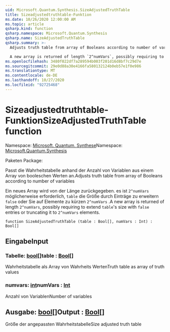 ```yaml
---
uid: Microsoft.Quantum.Synthesis.SizeAdjustedTruthTable
title: Sizeadjustedtruthtable-Funktion
ms.date: 10/26/2020 12:00:00 AM
ms.topic: article
qsharp.kind: function
qsharp.namespace: Microsoft.Quantum.Synthesis
qsharp.name: SizeAdjustedTruthTable
qsharp.summary: >-
  Adjusts truth table from array of Booleans according to number of variables

  A new array is returned of length `2^numVars`, possibly requiring to extend `table`'s size with `false` entries or truncating it to `2^numVars` elements.
ms.openlocfilehash: 3480f022df7a289594b003f201d16d8bf7c29d7e
ms.sourcegitcommit: 29e0d88a30e4166fa580132124b0eb57e1f0e986
ms.translationtype: MT
ms.contentlocale: de-DE
ms.lasthandoff: 10/27/2020
ms.locfileid: "92725468"
---
```

# <a name="sizeadjustedtruthtable-function"></a><span data-ttu-id="c63fa-102">Sizeadjustedtruthtable-Funktion</span><span class="sxs-lookup"><span data-stu-id="c63fa-102">SizeAdjustedTruthTable function</span></span>

<span data-ttu-id="c63fa-103">Namespace: [Microsoft. Quantum. Synthese](xref:Microsoft.Quantum.Synthesis)</span><span class="sxs-lookup"><span data-stu-id="c63fa-103">Namespace: [Microsoft.Quantum.Synthesis](xref:Microsoft.Quantum.Synthesis)</span></span>

<span data-ttu-id="c63fa-104">Paketen [](https://nuget.org/packages/)</span><span class="sxs-lookup"><span data-stu-id="c63fa-104">Package: [](https://nuget.org/packages/)</span></span>


<span data-ttu-id="c63fa-105">Passt die Wahrheitstabelle anhand der Anzahl von Variablen aus einem Array von booleschen Werten an.</span><span class="sxs-lookup"><span data-stu-id="c63fa-105">Adjusts truth table from array of Booleans according to number of variables</span></span>

<span data-ttu-id="c63fa-106">Ein neues Array wird von der Länge zurückgegeben. es ist `2^numVars` möglicherweise erforderlich, `table` die Größe durch Einträge zu erweitern `false` oder Sie auf Elemente zu kürzen `2^numVars` .</span><span class="sxs-lookup"><span data-stu-id="c63fa-106">A new array is returned of length `2^numVars`, possibly requiring to extend `table`'s size with `false` entries or truncating it to `2^numVars` elements.</span></span>

```qsharp
function SizeAdjustedTruthTable (table : Bool[], numVars : Int) : Bool[]
```


## <a name="input"></a><span data-ttu-id="c63fa-107">Eingabe</span><span class="sxs-lookup"><span data-stu-id="c63fa-107">Input</span></span>

### <a name="table--bool"></a><span data-ttu-id="c63fa-108">Tabelle: [bool](xref:microsoft.quantum.lang-ref.bool)[]</span><span class="sxs-lookup"><span data-stu-id="c63fa-108">table : [Bool](xref:microsoft.quantum.lang-ref.bool)[]</span></span>

<span data-ttu-id="c63fa-109">Wahrheitstabelle als Array von Wahrheits Werten</span><span class="sxs-lookup"><span data-stu-id="c63fa-109">Truth table as array of truth values</span></span>


### <a name="numvars--int"></a><span data-ttu-id="c63fa-110">numvars: [int](xref:microsoft.quantum.lang-ref.int)</span><span class="sxs-lookup"><span data-stu-id="c63fa-110">numVars : [Int](xref:microsoft.quantum.lang-ref.int)</span></span>

<span data-ttu-id="c63fa-111">Anzahl von Variablen</span><span class="sxs-lookup"><span data-stu-id="c63fa-111">Number of variables</span></span>



## <a name="output--bool"></a><span data-ttu-id="c63fa-112">Ausgabe: [bool](xref:microsoft.quantum.lang-ref.bool)[]</span><span class="sxs-lookup"><span data-stu-id="c63fa-112">Output : [Bool](xref:microsoft.quantum.lang-ref.bool)[]</span></span>

<span data-ttu-id="c63fa-113">Größe der angepassten Wahrheitstabelle</span><span class="sxs-lookup"><span data-stu-id="c63fa-113">Size adjusted truth table</span></span>